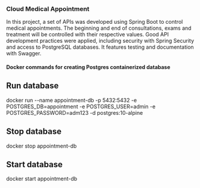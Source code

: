 ### Cloud Medical Appointment

In this project, a set of APIs was developed using Spring Boot to control medical appointments. The beginning and end of consultations, exams and treatment will be controlled with their respective values. Good API development practices were applied, including security with Spring Security and access to PostgreSQL databases. It features testing and documentation with Swagger.

#### Docker commands for creating Postgres containerized database
## Run database
docker run --name appointment-db -p 5432:5432 -e POSTGRES_DB=appointment -e POSTGRES_USER=admin -e 
POSTGRES_PASSWORD=adm123 -d postgres:10-alpine

## Stop database
docker stop appointment-db

## Start database
docker start appointment-db